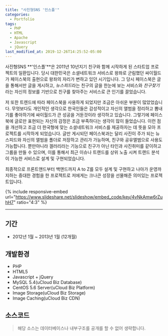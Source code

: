 ```yaml
---
title: "사진형SNS '인스플'"
categories:
  - Portfolio
tags:
  - PHP
  - HTML
  - Apache
  - Javascript
  - jQuery
last_modified_at: 2019-12-26T14:25:52-05:00
---
```


사진형SNS **'인스플'**은 2011년 10년지기 친구와 함께 시작하게 된 스타트업 프로젝트의 일환입니다. 당시 대한민국은 소셜네트워크 서비스로 왕좌로 군림했던 싸이월드가 페이스북의 출현으로 왕좌의 자리가 변하고 있던 시기입니다.
그 당시 페이스북은 글을 통해서만 글을 게시하고, *뉴스피드*라는 친구의 글을 한눈에 보는 서비스와 *친구찾기*라는 자신의 정보를 기반으로 친구를 찾아주는 서비스로 큰 인기를 끌었습니다.

저 또한 트렌드에 따라 페이스북을 사용하게 되었지만 조금은 아쉬운 부분이 많았었습니다. 무엇보다도 개인적인 생각으로 한국인들은 감성적이고 자신의 앨범을 정리하고 뽐내기를 좋아하기에 싸이월드가 큰 성공을 거둔것이라 생각하고 있습니다.
그렇기에 페이스북에 글로만 표현되는 자신의 감정은 조금 부족하다는 생각이 많이 들었습니다. 이런 점을 개선하고 조금 더 한국형에 맞는 소셜네트워크 서비스를 제공하자는 데 뜻을 모아 프로젝트를 시작하게 되었습니다.
글만 게시되던 페이스북과는 달리 사진이 주가 되는 뉴스피드와 자신의 앨범을 폴더로 저장하고 관리가 가능하며, 친구와 공유앨범으로 사용도 가능합니다. 뿐만아니라 겔러리라는 기능으로 친구가 아닌 타인과 사진취미를 같이하고 그룹을 만들 수 있으며,
이를 통해서 최근 이슈나 트랜드를 상위 노출 시켜 트랜드 분석이 가능한 서비스로 설계 및 구현되었습니다.

최종적으로 프론트앤드부터 백앤드까지 A to Z를 모두 설계 및 구현하고 나아가 운영까지하는 중대한 경험을 한 프로젝트로 저에게는 크나큰 성장을 선물해준 의미있는 프로젝트입니다.


{% include responsive-embed url="https://www.slideshare.net/slideshow/embed_code/key/4vNkAmw6rZuhH7" ratio="4:3" %}


* * *
## 기간
  * 2012년 1월 ~ 2013년 1월 (12개월)

## 개발환경
  * PHP
  * HTML5
  * Javascript + jQuery
  * MySQL 5.4(uCloud Biz Database)
  * CentOS 5.6 Server(uCloud Biz Platform)
  * Image Storage(uCloud Biz Storage)
  * Image Caching(uCloud Biz CDN)

## 소스코드
> 해당 소스는 데이터베이스나 내부구조를 공개를 할 수 없어 생략합니다.
